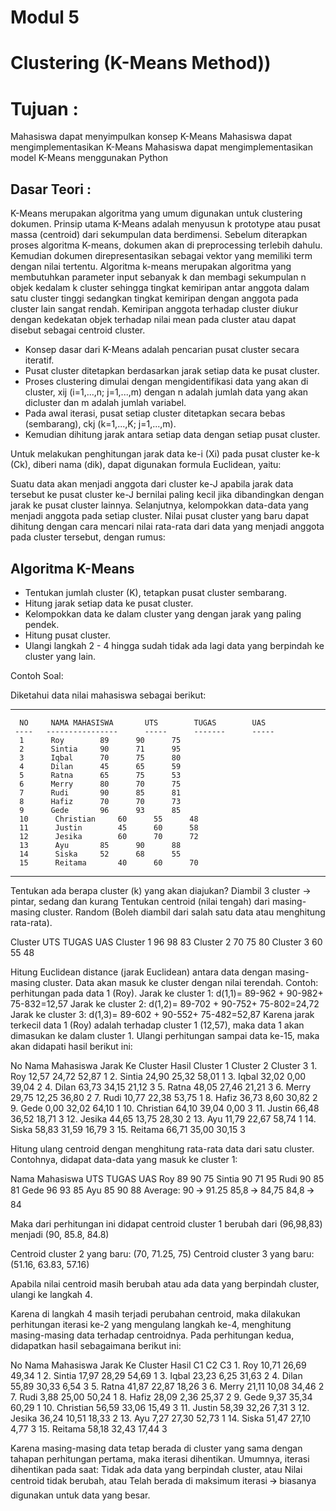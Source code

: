 # Modul 5
# Clustering (K-Means Method))

# Tujuan : 

Mahasiswa dapat menyimpulkan konsep K-Means
Mahasiswa dapat mengimplementasikan K-Means
Mahasiswa dapat mengimplementasikan model K-Means menggunakan Python 

## Dasar Teori :
K-Means merupakan algoritma yang umum digunakan untuk clustering dokumen. Prinsip utama K-Means adalah menyusun k prototype atau pusat massa (centroid) dari sekumpulan data berdimensi. Sebelum diterapkan proses algoritma K-means, dokumen akan di preprocessing terlebih dahulu. Kemudian dokumen direpresentasikan sebagai vektor yang memiliki term dengan nilai tertentu. 
Algoritma k-means merupakan algoritma yang membutuhkan parameter input sebanyak k dan membagi sekumpulan n objek kedalam k cluster sehingga tingkat kemiripan antar anggota dalam satu cluster tinggi sedangkan tingkat kemiripan dengan anggota pada cluster lain sangat rendah. Kemiripan anggota terhadap cluster diukur dengan kedekatan objek terhadap nilai mean pada cluster atau dapat disebut sebagai centroid cluster.
- Konsep dasar dari K-Means adalah pencarian pusat cluster secara iteratif. 
- Pusat cluster ditetapkan berdasarkan jarak setiap data ke pusat cluster. 
- Proses clustering dimulai dengan mengidentifikasi data yang akan di cluster, xij (i=1,...,n; j=1,...,m) dengan n adalah jumlah data yang akan dicluster dan m adalah jumlah variabel. 
- Pada awal iterasi, pusat setiap cluster ditetapkan secara bebas (sembarang), ckj (k=1,...,K; j=1,...,m). 
- Kemudian dihitung jarak antara setiap data dengan setiap pusat cluster. 

Untuk melakukan penghitungan jarak data ke-i (Xi) pada pusat cluster ke-k (Ck), diberi nama (dik), dapat digunakan formula Euclidean, yaitu:

Suatu data akan menjadi anggota dari cluster ke-J apabila jarak data tersebut ke pusat cluster ke-J bernilai paling kecil jika dibandingkan dengan jarak ke pusat cluster lainnya. 
Selanjutnya, kelompokkan data-data yang menjadi anggota pada setiap cluster.
Nilai pusat cluster yang baru dapat dihitung dengan cara mencari nilai rata-rata dari data yang menjadi anggota pada cluster tersebut, dengan rumus:

## Algoritma K-Means 
 
- Tentukan jumlah cluster (K), tetapkan pusat cluster sembarang. 
- Hitung jarak setiap data ke pusat cluster. 
- Kelompokkan data ke dalam cluster yang dengan jarak yang paling pendek. 
- Hitung pusat cluster. 
- Ulangi langkah 2 - 4 hingga sudah tidak ada lagi data yang berpindah ke cluster yang lain.

Contoh Soal:

Diketahui data nilai mahasiswa sebagai berikut:

----------------------------------------------------------------------
      NO     NAMA MAHASISWA       UTS        TUGAS        UAS
     ----   ----------------      -----      -------      -----
      1	     Roy		89	    90		75
      2	     Sintia		90	    71		95
      3	     Iqbal		70	    75		80
      4	     Dilan		45	    65		59
      5	     Ratna		65	    75		53
      6	     Merry		80	    70		75
      7	     Rudi		90	    85		81
      8	     Hafiz		70	    70		73
      9	     Gede		96	    93		85
      10      Christian 	60	    55		48
      11      Justin		45	    60		58
      12      Jesika		60	    70		72
      13      Ayu		85	    90		88
      14      Siska		52	    68		55
      15      Reitama		40	    60		70
----------------------------------------------------------------------

Tentukan ada berapa cluster (k) yang akan diajukan?
Diambil 3 cluster -> pintar, sedang dan kurang
Tentukan centroid (nilai tengah) dari masing-masing cluster. Random (Boleh diambil dari salah satu data atau menghitung rata-rata).

Cluster
UTS
TUGAS
UAS
Cluster 1
96
98
83
Cluster 2
70
75
80
Cluster 3
60
55
48


Hitung Euclidean distance (jarak Euclidean) antara data dengan masing-masing cluster. Data akan masuk ke cluster dengan nilai terendah.
Contoh: perhitungan pada data 1 (Roy).
Jarak ke cluster 1:
d(1,1)= 89-962 + 90-982+ 75-832=12,57
Jarak ke cluster 2:
d(1,2)= 89-702 + 90-752+ 75-802=24,72
Jarak ke cluster 3:
d(1,3)= 89-602 + 90-552+ 75-482=52,87
Karena jarak terkecil data 1 (Roy) adalah terhadap cluster 1 (12,57), maka data 1 akan dimasukan ke dalam cluster 1.
Ulangi perhitungan sampai data ke-15, maka akan didapati hasil berikut ini:



	
No
Nama Mahasiswa
Jarak Ke Cluster
Hasil
Cluster 1
Cluster 2
Cluster 3
1.
Roy
12,57
24,72
52,87
1
2.
Sintia
24,90
25,32
58,01
1
3.
Iqbal
32,02
0,00
39,04
2
4.
Dilan
63,73
34,15
21,12
3
5.
Ratna
48,05
27,46
21,21
3
6.
Merry
29,75
12,25
36,80
2
7.
Rudi
10,77
22,38
53,75
1
8.
Hafiz
36,73
8,60
30,82
2
9.
Gede
0,00
32,02
64,10
1
10.
Christian
64,10
39,04
0,00
3
11.
Justin
66,48
36,52
18,71
3
12.
Jesika
44,65
13,75
28,30
2
13.
Ayu
11,79
22,67
58,74
1
14.
Siska
58,83
31,59
16,79
3
15.
Reitama
66,71
35,00
30,15
3





















Hitung ulang centroid dengan menghitung rata-rata data dari satu cluster.
Contohnya, didapat data-data yang masuk ke cluster 1:

Nama Mahasiswa
UTS
TUGAS
UAS
Roy
89
90
75
Sintia
90
71
95
Rudi
90
85
81
Gede
96
93
85
Ayu
85
90
88
Average:
90 🡪 91.25
85,8 🡪 84,75
84,8 🡪 84


Maka dari perhitungan ini didapat centroid cluster 1 berubah dari (96,98,83) menjadi (90, 85.8, 84.8)

Centroid cluster 2 yang baru: (70, 71.25, 75)
Centroid cluster 3 yang baru: (51.16, 63.83, 57.16)

Apabila nilai centroid masih berubah atau ada data yang berpindah cluster, ulangi ke langkah 4.

Karena di langkah 4 masih terjadi perubahan centroid, maka dilakukan perhitungan iterasi ke-2 yang mengulang langkah ke-4, menghitung masing-masing data terhadap centroidnya. Pada perhitungan kedua, didapatkan hasil sebagaimana berikut ini:

No
Nama Mahasiswa
Jarak Ke Cluster
Hasil
C1
C2
C3
1.
Roy
10,71
26,69
49,34
1
2.
Sintia
17,97
28,29
54,69
1
3.
Iqbal
23,23
6,25
31,63
2
4.
Dilan
55,89
30,33
6,54
3
5.
Ratna
41,87
22,87
18,26
3
6.
Merry
21,11
10,08
34,46
2
7.
Rudi
3,88
25,00
50,24
1
8.
Hafiz
28,09
2,36
25,37
2
9.
Gede
9,37
35,34
60,29
1
10.
Christian
56,59
33,06
15,49
3
11.
Justin
58,39
32,26
7,31
3
12.
Jesika
36,24
10,51
18,33
2
13.
Ayu
7,27
27,30
52,73
1
14.
Siska
51,47
27,10
4,77
3
15.
Reitama
58,18
32,43
17,44
3


Karena masing-masing data tetap berada di cluster yang sama dengan tahapan perhitungan pertama, maka iterasi dihentikan. Umumnya, iterasi dihentikan pada saat:
Tidak ada data yang berpindah cluster, atau
Nilai centroid tidak berubah, atau
Telah berada di maksimum iterasi 🡪 biasanya digunakan untuk data yang besar. 
